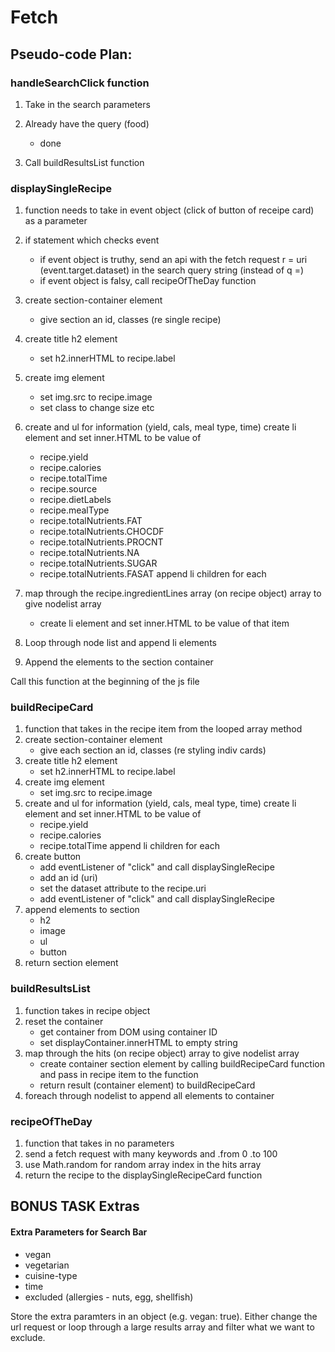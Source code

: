 # Fetch
## Pseudo-code Plan:

### handleSearchClick function

1. Take in the search parameters

2. Already have the query (food)
    - done
3. Call buildResultsList function


### displaySingleRecipe

1. function needs to take in event object (click of button of receipe card) as a parameter
2. if statement which checks event 
   - if event object is truthy, send an api with the fetch request r = uri (event.target.dataset) in the search query string (instead of q =)
   - if event object is falsy, call recipeOfTheDay function

2. create section-container element
   - give section an id, classes (re single recipe)
3. create title h2 element
   - set h2.innerHTML to recipe.label
4. create img element
   - set img.src  to recipe.image
   - set class to change size etc
5. create and ul for information (yield, cals, meal type, time)
   create li element and set inner.HTML to be value of
   - recipe.yield
   - recipe.calories
   - recipe.totalTime
   - recipe.source
   - recipe.dietLabels
   - recipe.mealType   
   - recipe.totalNutrients.FAT
   - recipe.totalNutrients.CHOCDF
   - recipe.totalNutrients.PROCNT
   - recipe.totalNutrients.NA
   - recipe.totalNutrients.SUGAR
   - recipe.totalNutrients.FASAT
   append li children for each
6. map through the recipe.ingredientLines array (on recipe object) array to give nodelist array 
   - create li element and set inner.HTML to be value of that item
7. Loop through node list and append li elements
7. Append the elements to the section container

Call this function at the beginning of the js file

### buildRecipeCard

1. function that takes in the recipe item from the looped array method
2. create section-container element
   - give each section an id, classes (re styling indiv cards)
3. create title h2 element
   - set h2.innerHTML to recipe.label
4. create img element
   - set img.src  to recipe.image
5. create and ul for information (yield, cals, meal type, time)
   create li element and set inner.HTML to be value of
   - recipe.yield
   - recipe.calories
   - recipe.totalTime
   append li children for each
6. create button
   - add eventListener of "click" and call displaySingleRecipe 
   - add an id (uri)
   - set the dataset attribute to the recipe.uri
   - add eventListener of "click" and call displaySingleRecipe
7. append elements to section
   - h2
   - image
   - ul
   - button
8. return section element

   
### buildResultsList

1. function takes in recipe object
2. reset the container 
   - get container from DOM using container ID
   - set displayContainer.innerHTML to empty string
3. map through the hits (on recipe object) array to give nodelist array
   - create container section element by calling buildRecipeCard function and pass in recipe item to the function
   - return result (container element) to buildRecipeCard
4. foreach through nodelist to append all elements to container

### recipeOfTheDay

1. function that takes in no parameters
2. send a fetch request with many keywords and .from 0 .to 100
3. use Math.random for random array index in the hits array
4. return the recipe to the displaySingleRecipeCard function

## BONUS TASK Extras

#### Extra Parameters for Search Bar

- vegan
- vegetarian
- cuisine-type
- time
- excluded (allergies - nuts, egg, shellfish)

Store the extra paramters in an object (e.g. vegan: true).
Either change the url request or loop through a large results array and filter what we want to exclude.
